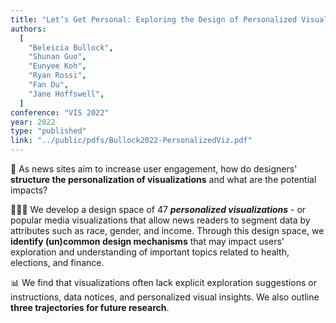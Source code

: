 ```yaml
---
title: "Let’s Get Personal: Exploring the Design of Personalized Visualizations"
authors:
  [
    "Beleicia Bullock",
    "Shunan Guo",
    "Eunyee Koh",
    "Ryan Rossi",
    "Fan Du",
    "Jane Hoffswell",
  ]
conference: "VIS 2022"
year: 2022
type: "published"
link: "../public/pdfs/Bullock2022-PersonalizedViz.pdf"
---
```


🧠 As news sites aim to increase user engagement, how do designers' **structure the personalization of visualizations** and what are the potential impacts?

👩🏾‍🔬 We develop a design space of 47 **_personalized visualizations_** - or popular media visualizations that allow news readers to segment data by attributes such as race, gender, and income. Through this design space, we **identify (un)common design mechanisms** that may impact users' exploration and understanding of important topics related to health, elections, and finance.

📊 We find that visualizations often lack explicit exploration suggestions or instructions, data notices, and personalized visual insights. We also outline **three trajectories for future research**.
